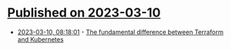 # [Published on 2023-03-10](index.md)

* [2023-03-10, 08:18:01](https://lobste.rs/s/kahcpq/fundamental_difference_between) - [The fundamental difference between Terraform and Kubernetes](https://garrit.xyz/posts/2023-03-08-terraform-and-kubernetes-are-fundamentally-different)
